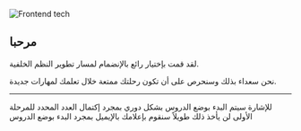 ![Frontend tech](tech.png) 

## مرحبا

لقد قمت بإختيار رائع بالإنضمام لمسار تطوير النظم الخلفية.

 نحن سعداء بذلك وسنحرص على أن تكون رحلتك ممتعة خلال تعلمك لمهارات جديدة.

---

للإشارة سيتم البدء بوضع الدروس بشكل دوري بمجرد إكتمال العدد المحدد للمرحلة الأولى لن يأخذ ذلك طويلاً سنقوم بإعلامك بالإيميل بمجرد البدء بوضع الدروس 